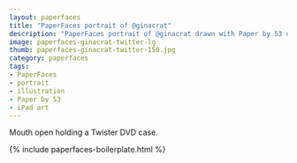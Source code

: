 ```yaml
---
layout: paperfaces
title: "PaperFaces portrait of @ginacrat"
description: "PaperFaces portrait of @ginacrat drawn with Paper by 53 on an iPad."
image: paperfaces-ginacrat-twitter-lg
thumb: paperfaces-ginacrat-twitter-150.jpg
category: paperfaces
tags: 
- PaperFaces
- portrait
- illustration
- Paper by 53
- iPad art
---
```


Mouth open holding a Twister DVD case.

{% include paperfaces-boilerplate.html %}